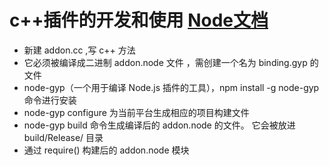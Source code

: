 # c++插件的开发和使用  [Node文档](http://nodejs.cn/api/addons.html#addons_building "c++")

* 新建 addon.cc ,写 c++ 方法
* 它必须被编译成二进制 addon.node 文件 ，需创建一个名为 binding.gyp 的文件
* node-gyp（一个用于编译 Node.js 插件的工具），npm install -g node-gyp 命令进行安装
* node-gyp configure 为当前平台生成相应的项目构建文件
* node-gyp build 命令生成编译后的 addon.node 的文件。 它会被放进 build/Release/ 目录
* 通过 require() 构建后的 addon.node 模块

